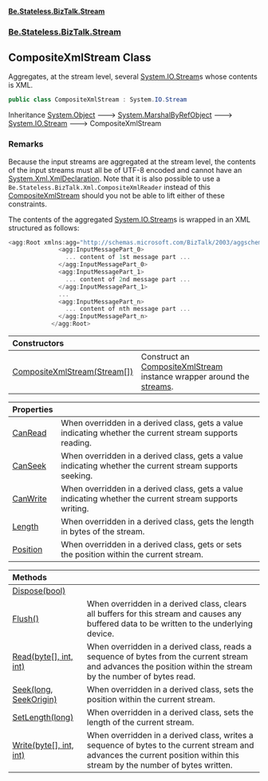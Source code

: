 #### [Be.Stateless.BizTalk.Stream](README.md 'README')
### [Be.Stateless.BizTalk.Stream](Be.Stateless.BizTalk.Stream.md 'Be.Stateless.BizTalk.Stream')

## CompositeXmlStream Class

Aggregates, at the stream level, several [System.IO.Stream](https://docs.microsoft.com/en-us/dotnet/api/System.IO.Stream 'System.IO.Stream')s whose contents is XML.

```csharp
public class CompositeXmlStream : System.IO.Stream
```

Inheritance [System.Object](https://docs.microsoft.com/en-us/dotnet/api/System.Object 'System.Object') &#129106; [System.MarshalByRefObject](https://docs.microsoft.com/en-us/dotnet/api/System.MarshalByRefObject 'System.MarshalByRefObject') &#129106; [System.IO.Stream](https://docs.microsoft.com/en-us/dotnet/api/System.IO.Stream 'System.IO.Stream') &#129106; CompositeXmlStream

### Remarks

Because the input streams are aggregated at the stream level, the contents of the input streams must all be of UTF-8
encoded and cannot have an [System.Xml.XmlDeclaration](https://docs.microsoft.com/en-us/dotnet/api/System.Xml.XmlDeclaration 'System.Xml.XmlDeclaration'). Note that it is also possible to use a
`Be.Stateless.BizTalk.Xml.CompositeXmlReader` instead of this [CompositeXmlStream](CompositeXmlStream.md 'Be.Stateless.BizTalk.Stream.CompositeXmlStream') should you not be
able to lift either of these constraints.

The contents of the aggregated [System.IO.Stream](https://docs.microsoft.com/en-us/dotnet/api/System.IO.Stream 'System.IO.Stream')s is wrapped in an XML structured as follows:

```csharp
<agg:Root xmlns:agg="http://schemas.microsoft.com/BizTalk/2003/aggschema">
              <agg:InputMessagePart_0>
                ... content of 1st message part ...
              </agg:InputMessagePart_0>
              <agg:InputMessagePart_1>
                ... content of 2nd message part ...
              </agg:InputMessagePart_1>
              ...
              <agg:InputMessagePart_n>
                ... content of nth message part ...
              </agg:InputMessagePart_n>
            </agg:Root>
```

| Constructors | |
| :--- | :--- |
| [CompositeXmlStream(Stream[])](CompositeXmlStream.CompositeXmlStream(Stream[]).md 'Be.Stateless.BizTalk.Stream.CompositeXmlStream.CompositeXmlStream(System.IO.Stream[])') | Construct an [CompositeXmlStream](CompositeXmlStream.md 'Be.Stateless.BizTalk.Stream.CompositeXmlStream') instance wrapper around the [streams](CompositeXmlStream.CompositeXmlStream(Stream[]).md#Be.Stateless.BizTalk.Stream.CompositeXmlStream.CompositeXmlStream(System.IO.Stream[]).streams 'Be.Stateless.BizTalk.Stream.CompositeXmlStream.CompositeXmlStream(System.IO.Stream[]).streams'). |

| Properties | |
| :--- | :--- |
| [CanRead](CompositeXmlStream.CanRead.md 'Be.Stateless.BizTalk.Stream.CompositeXmlStream.CanRead') | When overridden in a derived class, gets a value indicating whether the current stream supports reading. |
| [CanSeek](CompositeXmlStream.CanSeek.md 'Be.Stateless.BizTalk.Stream.CompositeXmlStream.CanSeek') | When overridden in a derived class, gets a value indicating whether the current stream supports seeking. |
| [CanWrite](CompositeXmlStream.CanWrite.md 'Be.Stateless.BizTalk.Stream.CompositeXmlStream.CanWrite') | When overridden in a derived class, gets a value indicating whether the current stream supports writing. |
| [Length](CompositeXmlStream.Length.md 'Be.Stateless.BizTalk.Stream.CompositeXmlStream.Length') | When overridden in a derived class, gets the length in bytes of the stream. |
| [Position](CompositeXmlStream.Position.md 'Be.Stateless.BizTalk.Stream.CompositeXmlStream.Position') | When overridden in a derived class, gets or sets the position within the current stream. |

| Methods | |
| :--- | :--- |
| [Dispose(bool)](CompositeXmlStream.Dispose(bool).md 'Be.Stateless.BizTalk.Stream.CompositeXmlStream.Dispose(bool)') | |
| [Flush()](CompositeXmlStream.Flush().md 'Be.Stateless.BizTalk.Stream.CompositeXmlStream.Flush()') | When overridden in a derived class, clears all buffers for this stream and causes any buffered data to be written to the underlying device. |
| [Read(byte[], int, int)](CompositeXmlStream.Read(byte[],int,int).md 'Be.Stateless.BizTalk.Stream.CompositeXmlStream.Read(byte[], int, int)') | When overridden in a derived class, reads a sequence of bytes from the current stream and advances the position within the stream by the number of bytes read. |
| [Seek(long, SeekOrigin)](CompositeXmlStream.Seek(long,SeekOrigin).md 'Be.Stateless.BizTalk.Stream.CompositeXmlStream.Seek(long, System.IO.SeekOrigin)') | When overridden in a derived class, sets the position within the current stream. |
| [SetLength(long)](CompositeXmlStream.SetLength(long).md 'Be.Stateless.BizTalk.Stream.CompositeXmlStream.SetLength(long)') | When overridden in a derived class, sets the length of the current stream. |
| [Write(byte[], int, int)](CompositeXmlStream.Write(byte[],int,int).md 'Be.Stateless.BizTalk.Stream.CompositeXmlStream.Write(byte[], int, int)') | When overridden in a derived class, writes a sequence of bytes to the current stream and advances the current position within this stream by the number of bytes written. |
